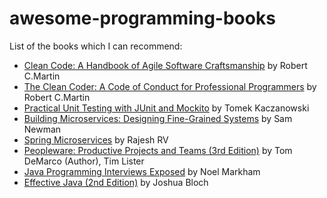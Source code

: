 # awesome-programming-books

List of the books which I can recommend:

* [Clean Code: A Handbook of Agile Software Craftsmanship](https://www.amazon.ca/Clean-Code-Handbook-Software-Craftsmanship/dp/0132350882/ref=pd_lpo_sbs_14_t_0?_encoding=UTF8&psc=1&refRID=C6S7QA9Z4D83YT3Y83F1) by Robert C.Martin
* [The Clean Coder: A Code of Conduct for Professional Programmers](https://www.amazon.ca/Clean-Coder-Conduct-Professional-Programmers/dp/0137081073) by Robert C.Martin
 * [Practical Unit Testing with JUnit and Mockito](https://www.amazon.ca/Practical-Unit-Testing-JUnit-Mockito/dp/8393489393) by Tomek Kaczanowski
 * [Building Microservices: Designing Fine-Grained Systems](https://www.amazon.ca/Building-Microservices-Designing-Fine-Grained-Systems-ebook/dp/B00T3N7XB4) by Sam Newman
 * [Spring Microservices](https://www.amazon.ca/Spring-Microservices-Rajesh-RV/dp/1786466686) by Rajesh RV
 * [Peopleware: Productive Projects and Teams (3rd Edition)](https://www.amazon.ca/Peopleware-Productive-Projects-Teams-3rd/dp/0321934113) by Tom DeMarco (Author), Tim Lister
 * [Java Programming Interviews Exposed](https://www.amazon.ca/Java-Programming-Interviews-Exposed-Markham/dp/1118722868) by Noel Markham
 * [Effective Java (2nd Edition)](https://www.amazon.ca/Effective-Java-2nd-Joshua-Bloch/dp/0321356683) by Joshua Bloch
